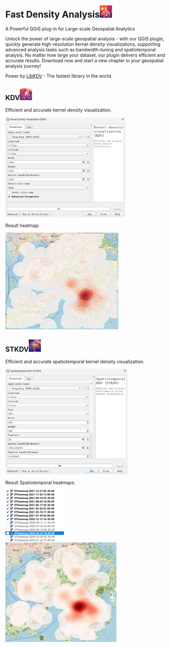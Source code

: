 # Fast Density Analysis<img src="README.assets/image-20230706110303177.png" alt="image-20230706110303177" style="zoom:15%;" />

A Powerful QGIS plug-in for Large-scale Geospatial Analytics

Unlock the power of large-scale geospatial analysis - with our QGIS plugin, quickly generate high-resolution kernel density visualizations, supporting advanced analysis tasks such as bandwidth-tuning and spatiotemporal analysis. No matter how large your dataset, our plugin delivers efficient and accurate results. Download now and start a new chapter in your geospatial analysis journey!

Power by [LibKDV](https://github.com/libkdv/libkdv) - The fastest library in the world.



## KDV<img src="README.assets/image-20230706110408351.png" alt="image-20230706110408351" style="zoom:15%;" />

Efficient and accurate kernel density visualization.

<img src="README.assets/image-20230706111004851.png" alt="image-20230706111004851" style="zoom:50%;" />

Result heatmap:

<img src="README.assets/image-20230706112040823.png" alt="image-20230706112040823" style="zoom:67%;" />

## STKDV<img src="README.assets/image-20230706110526812.png" alt="image-20230706110526812" style="zoom:15%;" />

Efficient and accurate spatiotemporal kernel density visualization.

<img src="README.assets/image-20230706111144131.png" alt="image-20230706111144131" style="zoom:50%;" />

Result Spatiotemporal heatmaps:

<img src="README.assets/image-20230603000603373.png" alt="image-20230603000603373" style="zoom:50%;" />



<img src="README.assets/image-20230706111637940.png" alt="image-20230706111637940" style="zoom: 67%;" />
